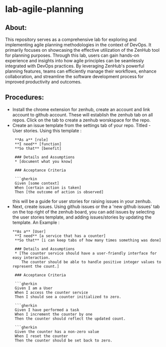 # lab-agile-planning

## About:
This repository serves as a comprehensive lab for exploring and implementing agile planning methodologies in the context of DevOps. It primarily focuses on showcasing the effective utilization of the ZenHub tool for planning purposes. Through this lab, users can gain hands-on experience and insights into how agile principles can be seamlessly integrated with DevOps practices. By leveraging ZenHub's powerful planning features, teams can efficiently manage their workflows, enhance collaboration, and streamline the software development process for improved productivity and outcomes.

## Procedures:
- Install the chrome extension for zenhub, create an account and link account to github account. These will establish the zenhub tab on all repos. Click on the tab to create a zenhub worskspace for the repo.
- Create an issue template from the settings tab of your repo. Titled - User stories. Using this template :
  ```
   **As a** [role]  
   **I need** [function]  
   **So that** [benefit]  
   
   ### Details and Assumptions
   * [document what you know]
   
   ### Acceptance Criteria  
   
   ```gherkin
   Given [some context]
   When [certain action is taken]
   Then [the outcome of action is observed]
   ```
  this will be a guide for user stories for raising issues in your zenhub.
- Next, create issues. Using github issues or the a 'new github issues' tab on the top right of the zenhub board, you can add issues by selecting the user stories template, and adding issues/stories by updating the template. An Example :
  ```
  **As a** [User]  
   **I need** [a service that has a counter]  
   **So that** [i can keep tabs of how many times something was done]  
   
   ### Details and Assumptions
   * [The counter service should have a user-friendly interface for easy interaction.
      The counter should be able to handle positive integer values to represent the count.]
   
   ### Acceptance Criteria  
   
   ```gherkin
   Given I am a User
   When I access the counter service
   Then I should see a counter initialized to zero.
  
   ```gherkin
   Given I have performed a task
   When I increment the counter by one
   Then the counter should reflect the updated count.
  
   ```gherkin
   Given the counter has a non-zero value
   When I reset the counter
   Then the counter should be set back to zero.
  ```

